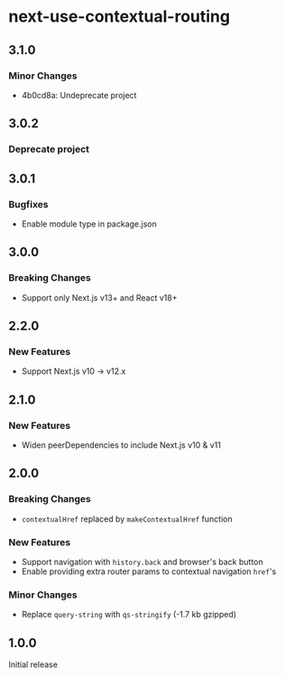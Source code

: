 # next-use-contextual-routing

## 3.1.0

### Minor Changes

- 4b0cd8a: Undeprecate project

## 3.0.2

### Deprecate project

## 3.0.1

### Bugfixes

- Enable module type in package.json

## 3.0.0

### Breaking Changes

- Support only Next.js v13+ and React v18+

## 2.2.0

### New Features

- Support Next.js v10 -> v12.x

## 2.1.0

### New Features

- Widen peerDependencies to include Next.js v10 & v11

## 2.0.0

### Breaking Changes

- `contextualHref` replaced by `makeContextualHref` function

### New Features

- Support navigation with `history.back` and browser's back button
- Enable providing extra router params to contextual navigation `href`'s

### Minor Changes

- Replace `query-string` with `qs-stringify` (-1.7 kb gzipped)

## 1.0.0

Initial release
